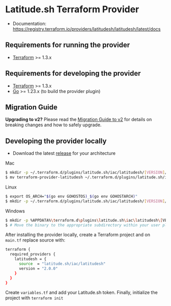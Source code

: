 Latitude.sh Terraform Provider
==================

- Documentation: https://registry.terraform.io/providers/latitudesh/latitudesh/latest/docs 

Requirements for running the provider
------------

-	[Terraform](https://www.terraform.io/downloads.html) >= 1.3.x

Requirements for developing the provider
------------

-	[Terraform](https://www.terraform.io/downloads.html) >= 1.3.x
-	[Go](https://golang.org/doc/install) >= 1.23.x (to build the provider plugin)

Migration Guide
------------

**Upgrading to v2?** Please read the [Migration Guide to v2](https://github.com/latitudesh/terraform-provider-latitudesh/blob/main/MIGRATION_GUIDE_v2.md) for details on breaking changes and how to safely upgrade.


Developing the provider locally
------------

- Download the latest [release](https://github.com/latitudesh/terraform-provider-latitudesh/releases) for your architecture

Mac

```sh
$ mkdir -p ~/.terraform.d/plugins/latitude.sh/iac/latitudesh/[VERSION]/darwin_amd64
$ mv terraform-provider-latitudesh ~/.terraform.d/plugins/latitude.sh/iac/latitudesh/[VERSION]/darwin_amd64
```

Linux

```sh
$ export OS_ARCH="$(go env GOHOSTOS)_$(go env GOHOSTARCH)"
$ mkdir -p ~/.terraform.d/plugins/latitude.sh/iac/latitudesh/[VERSION]/$OS_ARCH
```

Windows

```sh
$ mkdir -p %APPDATA%\terraform.d\plugins\latitude.sh\iac\latitudesh\[VERSION]\[OS_ARCH]
$ # Move the binary to the appropriate subdirectory within your user plugins directory, replacing [OS_ARCH] with your system's OS_ARCH
```

After installing the provider locally, create a Terraform project and on `main.tf` replace source with:

```sh
terraform {
  required_providers {
    latitudesh = {
      source  = "latitude.sh/iac/latitudesh"
      version = "2.0.0"
    }
  }
}
```

Create `variables.tf` and add your Latitude.sh token. Finally, initialize the project with `terraform init`
